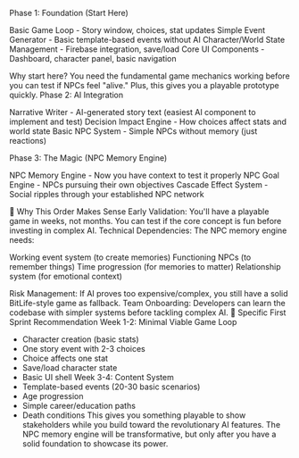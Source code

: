 Phase 1: Foundation (Start Here)

Basic Game Loop - Story window, choices, stat updates
Simple Event Generator - Basic template-based events without AI
Character/World State Management - Firebase integration, save/load
Core UI Components - Dashboard, character panel, basic navigation

Why start here? You need the fundamental game mechanics working before you can test if NPCs feel "alive." Plus, this gives you a playable prototype quickly.
Phase 2: AI Integration

Narrative Writer - AI-generated story text (easiest AI component to implement and test)
Decision Impact Engine - How choices affect stats and world state
Basic NPC System - Simple NPCs without memory (just reactions)

Phase 3: The Magic (NPC Memory Engine)

NPC Memory Engine - Now you have context to test it properly
NPC Goal Engine - NPCs pursuing their own objectives
Cascade Effect System - Social ripples through your established NPC network

🎯 Why This Order Makes Sense
Early Validation: You'll have a playable game in weeks, not months. You can test if the core concept is fun before investing in complex AI.
Technical Dependencies: The NPC memory engine needs:

Working event system (to create memories)
Functioning NPCs (to remember things)
Time progression (for memories to matter)
Relationship system (for emotional context)

Risk Management: If AI proves too expensive/complex, you still have a solid BitLife-style game as fallback.
Team Onboarding: Developers can learn the codebase with simpler systems before tackling complex AI.
🧪 Specific First Sprint Recommendation
Week 1-2: Minimal Viable Game Loop
- Character creation (basic stats)
- One story event with 2-3 choices
- Choice affects one stat
- Save/load character state
- Basic UI shell
Week 3-4: Content System
- Template-based events (20-30 basic scenarios)
- Age progression
- Simple career/education paths
- Death conditions
This gives you something playable to show stakeholders while you build toward the revolutionary AI features.
The NPC memory engine will be transformative, but only after you have a solid foundation to showcase its power.
